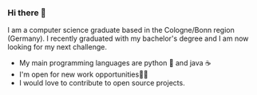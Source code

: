 ### Hi there 👋

I am a computer science graduate based in the Cologne/Bonn region (Germany). I recently graduated with my bachelor's degree and I am now looking for my next challenge.
- My main programming languages are python 🐍 and java ☕
- I'm open for new work opportunities👨‍💼
- I would love to contribute to open source projects.

<!--
**amnotir/amnotir** is a ✨ _special_ ✨ repository because its `README.md` (this file) appears on your GitHub profile.

Here are some ideas to get you started:

- 🔭 I’m currently working on ...
- 🌱 I’m currently learning ...
- 👯 I’m looking to collaborate on ...
- 🤔 I’m looking for help with ...
- 💬 Ask me about ...
- 📫 How to reach me: ...
- 😄 Pronouns: ...
- ⚡ Fun fact: ...
-->
